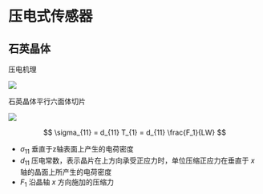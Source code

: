# 压电式传感器

## 石英晶体

压电机理

![](PasteImage/2024-05-07-11-40-54.png)

石英晶体平行六面体切片

![](PasteImage/2024-05-07-11-42-03.png)

$$
\sigma_{11} = d_{11} T_{1} = d_{11} \frac{F_1}{LW}
$$

- $\sigma_{11}$ 垂直于z轴表面上产生的电荷密度
- $d_{11}$ 压电常数，表示晶片在上方向承受正应力时，单位压缩正应力在垂直于 $x$ 轴的晶面上所产生的电荷密度
- $F_1$ 沿晶轴 $x$ 方向施加的压缩力

